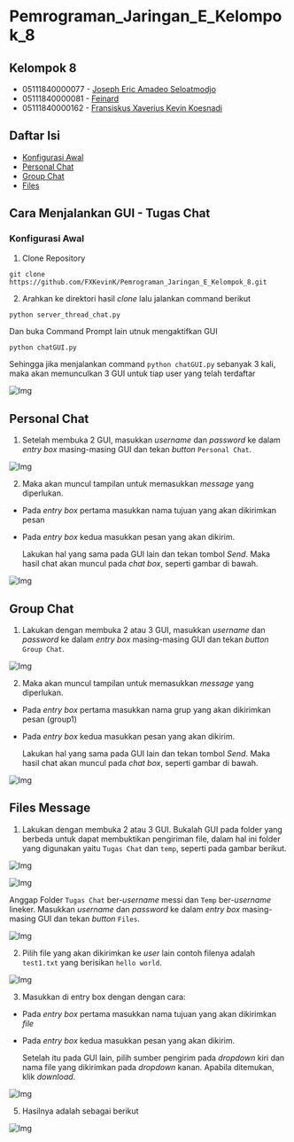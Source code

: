# Pemrograman_Jaringan_E_Kelompok_8

## Kelompok 8
* 05111840000077 - [Joseph Eric Amadeo Seloatmodjo](https://github.com/josepheric)
* 05111840000081 - [Feinard](https://github.com/feinardslim)
* 05111840000162 - [Fransiskus Xaverius Kevin Koesnadi](https://github.com/fxkevink)

## Daftar Isi
* [Konfigurasi Awal](#konfigurasi-awal)
* [Personal Chat](#personal-chat)
* [Group Chat](#group-chat)
* [Files](#files-message)

## Cara Menjalankan GUI - Tugas Chat

### Konfigurasi Awal 

1. Clone Repository

```git
git clone https://github.com/FXKevinK/Pemrograman_Jaringan_E_Kelompok_8.git
```

2. Arahkan ke direktori hasil *clone* lalu jalankan command berikut

```python
python server_thread_chat.py
```
Dan buka Command Prompt lain utnuk mengaktifkan GUI
```
python chatGUI.py
```

Sehingga jika menjalankan command `python chatGUI.py` sebanyak 3 kali, maka akan memunculkan 3 GUI untuk tiap user yang telah terdaftar

![Img](https://github.com/FXKevinK/Pemrograman_Jaringan_E_Kelompok_8/blob/Tugas_Chat/img/guipolos.png)

## Personal Chat

1. Setelah membuka 2 GUI, masukkan *username* dan *password* ke dalam *entry box* masing-masing GUI dan tekan *button* `Personal Chat`.

![Img](https://github.com/FXKevinK/Pemrograman_Jaringan_E_Kelompok_8/blob/Tugas_Chat/img/gui2.png)


2. Maka akan muncul tampilan untuk memasukkan *message* yang diperlukan. 
* Pada *entry box* pertama masukkan nama tujuan yang akan dikirimkan pesan
* Pada *entry box* kedua masukkan pesan yang akan dikirim. 

    Lakukan hal yang sama pada GUI lain dan tekan tombol *Send*. Maka hasil chat akan muncul pada *chat box*, seperti gambar di bawah.

![Img](https://github.com/FXKevinK/Pemrograman_Jaringan_E_Kelompok_8/blob/Tugas_Chat/img/guipc.png)

## Group Chat

1. Lakukan dengan membuka 2 atau 3 GUI, masukkan *username* dan *password* ke dalam *entry box* masing-masing GUI dan tekan *button* `Group Chat`.

![Img](https://github.com/FXKevinK/Pemrograman_Jaringan_E_Kelompok_8/blob/Tugas_Chat/img/allgui.png)

2. Maka akan muncul tampilan untuk memasukkan *message* yang diperlukan. 
* Pada *entry box* pertama masukkan nama grup yang akan dikirimkan pesan (group1) 
* Pada *entry box* kedua masukkan pesan yang akan dikirim. 

    Lakukan hal yang sama pada GUI lain dan tekan tombol *Send*. Maka hasil chat akan muncul pada *chat box*, seperti gambar di bawah.

![Img](https://github.com/FXKevinK/Pemrograman_Jaringan_E_Kelompok_8/blob/Tugas_Chat/img/guigc.png)


## Files Message

1. Lakukan dengan membuka 2 atau 3 GUI. Bukalah GUI pada folder yang berbeda untuk dapat membuktikan pengiriman file, dalam hal ini folder yang digunakan yaitu `Tugas Chat` dan `temp`, seperti pada gambar berikut.

![Img](https://github.com/FXKevinK/Pemrograman_Jaringan_E_Kelompok_8/blob/Tugas_Chat/img/tugaschatt.png)

![Img](https://github.com/FXKevinK/Pemrograman_Jaringan_E_Kelompok_8/blob/Tugas_Chat/img/tempp.png)

Anggap Folder `Tugas Chat` ber-*username* messi dan `Temp` ber-*username* lineker. Masukkan *username* dan *password* ke dalam *entry box* masing-masing GUI dan tekan *button* `Files`.

![Img](https://github.com/FXKevinK/Pemrograman_Jaringan_E_Kelompok_8/blob/Tugas_Chat/img/gui2.png)

2. Pilih file yang akan dikirimkan ke *user* lain contoh filenya adalah `test1.txt` yang berisikan `hello world`.

![Img](https://github.com/FXKevinK/Pemrograman_Jaringan_E_Kelompok_8/blob/Tugas_Chat/img/heloword1.png)

3. Masukkan di entry box dengan dengan cara:
* Pada *entry box* pertama masukkan nama tujuan yang akan dikirimkan *file*
* Pada *entry box* kedua masukkan pesan yang akan dikirim. 

    Setelah itu pada GUI lain, pilih sumber pengirim pada *dropdown* kiri dan nama file yang dikirimkan pada *dropdown* kanan. Apabila ditemukan, klik *download*.

![Img](https://github.com/FXKevinK/Pemrograman_Jaringan_E_Kelompok_8/blob/Tugas_Chat/img/gui2.png)

5. Hasilnya adalah sebagai berikut

![Img](https://github.com/FXKevinK/Pemrograman_Jaringan_E_Kelompok_8/blob/Tugas_Chat/img/heloword2.png)


